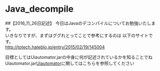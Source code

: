 # Java_decompile
##【2016_11_26日記述】
今日はJavaのデコンパイルについてお勉強いたします。  
いきなりですが、まずはググれとってことで参考にするのは
以下のサイトです。  
<http://totech.hateblo.jp/entry/2015/02/19/145004>

目標としてはUiautomator.jarの中身に何が記述されているかを知ることでね
Uiautomator.jar[Uiautomator][]に関してはこちらを参照してください



[Uiautomator]:　../../python_leaning/readme.md "Uiautomator.jar"
[Java_decompile]: http://google.com/        "Google"

